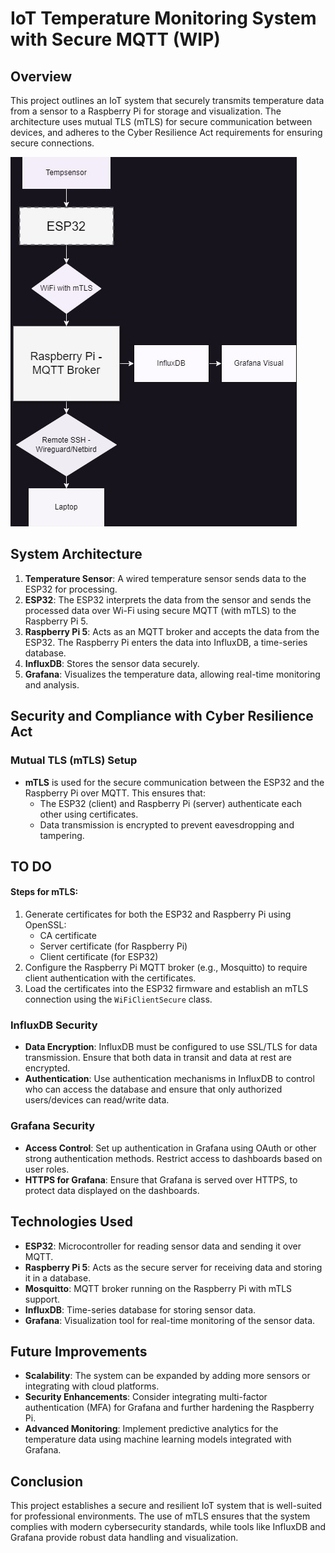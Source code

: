 # IoT Temperature Monitoring System with Secure MQTT (WIP)

## Overview
This project outlines an IoT system that securely transmits temperature data from a sensor to a Raspberry Pi for storage and visualization. The architecture uses mutual TLS (mTLS) for secure communication between devices, and adheres to the Cyber Resilience Act requirements for ensuring secure connections.

![Application Screenshot](resources/SecureIoT-Flowchart.jpg)

## System Architecture

1. **Temperature Sensor**: A wired temperature sensor sends data to the ESP32 for processing.
2. **ESP32**: The ESP32 interprets the data from the sensor and sends the processed data over Wi-Fi using secure MQTT (with mTLS) to the Raspberry Pi 5.
3. **Raspberry Pi 5**: Acts as an MQTT broker and accepts the data from the ESP32. The Raspberry Pi enters the data into InfluxDB, a time-series database.
4. **InfluxDB**: Stores the sensor data securely.
5. **Grafana**: Visualizes the temperature data, allowing real-time monitoring and analysis.

## Security and Compliance with Cyber Resilience Act

### Mutual TLS (mTLS) Setup
- **mTLS** is used for the secure communication between the ESP32 and the Raspberry Pi over MQTT. This ensures that:
  - The ESP32 (client) and Raspberry Pi (server) authenticate each other using certificates.
  - Data transmission is encrypted to prevent eavesdropping and tampering.

## TO DO

#### Steps for mTLS:
1. Generate certificates for both the ESP32 and Raspberry Pi using OpenSSL:
    - CA certificate
    - Server certificate (for Raspberry Pi)
    - Client certificate (for ESP32)
2. Configure the Raspberry Pi MQTT broker (e.g., Mosquitto) to require client authentication with the certificates.
3. Load the certificates into the ESP32 firmware and establish an mTLS connection using the `WiFiClientSecure` class.

### InfluxDB Security
- **Data Encryption**: InfluxDB must be configured to use SSL/TLS for data transmission. Ensure that both data in transit and data at rest are encrypted.
- **Authentication**: Use authentication mechanisms in InfluxDB to control who can access the database and ensure that only authorized users/devices can read/write data.

### Grafana Security
- **Access Control**: Set up authentication in Grafana using OAuth or other strong authentication methods. Restrict access to dashboards based on user roles.
- **HTTPS for Grafana**: Ensure that Grafana is served over HTTPS, to protect data displayed on the dashboards.

## Technologies Used
- **ESP32**: Microcontroller for reading sensor data and sending it over MQTT.
- **Raspberry Pi 5**: Acts as the secure server for receiving data and storing it in a database.
- **Mosquitto**: MQTT broker running on the Raspberry Pi with mTLS support.
- **InfluxDB**: Time-series database for storing sensor data.
- **Grafana**: Visualization tool for real-time monitoring of the sensor data.

## Future Improvements
- **Scalability**: The system can be expanded by adding more sensors or integrating with cloud platforms.
- **Security Enhancements**: Consider integrating multi-factor authentication (MFA) for Grafana and further hardening the Raspberry Pi.
- **Advanced Monitoring**: Implement predictive analytics for the temperature data using machine learning models integrated with Grafana.

## Conclusion
This project establishes a secure and resilient IoT system that is well-suited for professional environments. The use of mTLS ensures that the system complies with modern cybersecurity standards, while tools like InfluxDB and Grafana provide robust data handling and visualization.
